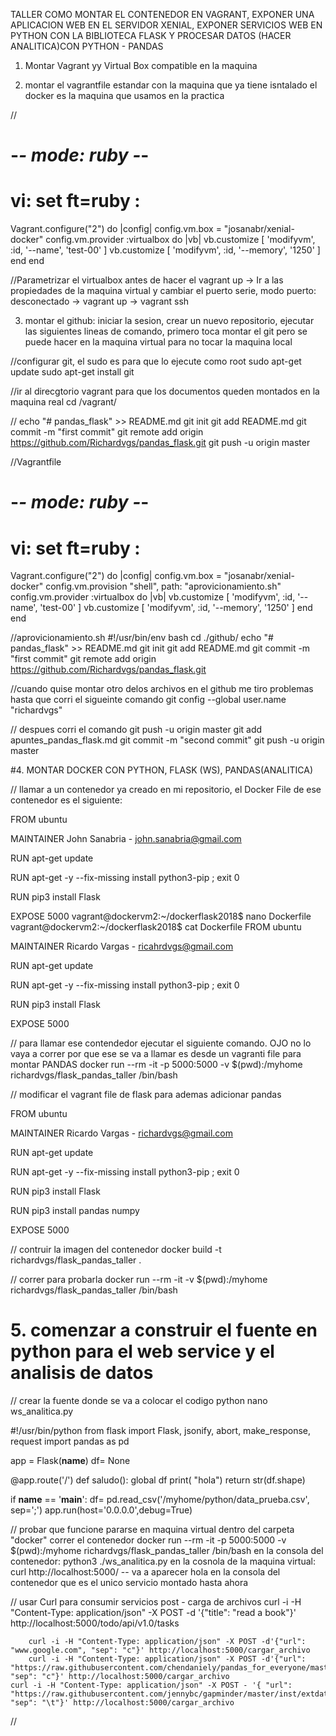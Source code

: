TALLER COMO MONTAR EL CONTENEDOR EN VAGRANT, EXPONER UNA APLICACION WEB EN EL SERVIDOR XENIAL, EXPONER SERVICIOS WEB EN 
PYTHON  CON LA BIBLIOTECA FLASK  Y PROCESAR DATOS (HACER ANALITICA)CON PYTHON - PANDAS 
 
1. Montar Vagrant yy Virtual Box compatible en la maquina

2. montar el vagrantfile estandar  con la maquina que ya tiene isntalado el docker es la maquina que usamos en la practica

//
# -*- mode: ruby -*-
# vi: set ft=ruby :

Vagrant.configure("2") do |config|
  config.vm.box = "josanabr/xenial-docker"
  config.vm.provider :virtualbox do |vb|
    vb.customize [ 'modifyvm', :id, '--name', 'test-00' ]
    vb.customize [ 'modifyvm', :id, '--memory', '1250' ]
  end
end

//Parametrizar el virtualbox antes de hacer el vagrant up
-> Ir a las propiedades de la maquina virtual y cambiar el puerto serie, modo puerto: desconectado
-> vagrant up 
-> vagrant ssh

3. montar el github: iniciar la sesion, crear un nuevo repositorio, ejecutar las siguientes lineas de comando, primero toca
montar el git pero se puede hacer en la maquina virtual para no tocar la maquina local 

//configurar git, el sudo es para que lo ejecute como root
sudo apt-get update
sudo apt-get install git

//ir al direcgtorio vagrant para que los documentos queden montados en la maquina real 
cd /vagrant/

//
echo "# pandas_flask" >> README.md
git init
git add README.md
git commit -m "first commit"
git remote add origin https://github.com/Richardvgs/pandas_flask.git
git push -u origin master


//Vagrantfile
# -*- mode: ruby -*-
# vi: set ft=ruby :

Vagrant.configure("2") do |config|
  config.vm.box = "josanabr/xenial-docker"
  config.vm.provision "shell", path: "aprovicionamiento.sh" 
  config.vm.provider :virtualbox do |vb|
    vb.customize [ 'modifyvm', :id, '--name', 'test-00' ]
    vb.customize [ 'modifyvm', :id, '--memory', '1250' ]
  end
end

//aprovicionamiento.sh
#!/usr/bin/env bash
cd ./github/
echo "# pandas_flask" >> README.md
git init
git add README.md
git commit -m "first commit"
git remote add origin https://github.com/Richardvgs/pandas_flask.git

//cuando quise montar otro delos archivos en el github me tiro problemas hasta que corri el sigueinte comando
git config --global user.name "richardvgs"

// despues corri el comando 
git push -u origin master
git add apuntes_pandas_flask.md 
git commit -m "second commit"
git push -u origin master


#4. MONTAR DOCKER CON PYTHON, FLASK (WS), PANDAS(ANALITICA)

// llamar a un contenedor ya creado en mi repositorio, el Docker File de ese contenedor es el siguiente:

FROM ubuntu

MAINTAINER John Sanabria - john.sanabria@gmail.com

RUN apt-get update

RUN apt-get -y --fix-missing install python3-pip ; exit 0

RUN pip3 install Flask

EXPOSE 5000
vagrant@dockervm2:~/dockerflask2018$ nano Dockerfile 
vagrant@dockervm2:~/dockerflask2018$ cat Dockerfile 
FROM ubuntu

MAINTAINER Ricardo Vargas - ricahrdvgs@gmail.com

RUN apt-get update

RUN apt-get -y --fix-missing install python3-pip ; exit 0

RUN pip3 install Flask

EXPOSE 5000 

// para llamar ese contendedor ejecutar el siguiente comando. OJO no lo vaya a correr por que ese se va a llamar es desde un vagranti file para montar PANDAS
docker run --rm -it -p 5000:5000 -v $(pwd):/myhome richardvgs/flask_pandas_taller  /bin/bash

// modificar el vagrant file de flask para ademas adicionar pandas 

FROM ubuntu

MAINTAINER Ricardo Vargas - richardvgs@gmail.com

RUN apt-get update

RUN apt-get -y --fix-missing install python3-pip ; exit 0

RUN pip3 install Flask

RUN pip3 install pandas numpy

EXPOSE 5000


// contruir la imagen del contenedor 
docker build -t richardvgs/flask_pandas_taller .

// correr para probarla
docker run --rm -it -v $(pwd):/myhome richardvgs/flask_pandas_taller /bin/bash

# 5. comenzar a construir el fuente en python para el web service y el analisis de datos 

// crear la fuente donde se va a colocar el codigo python 
nano ws_analitica.py

#!/usr/bin/python
from flask import Flask, jsonify, abort, make_response, request
import pandas as pd

app = Flask(__name__)
df= None

@app.route('/')
def saludo():
    global df
    print( "hola")
    return str(df.shape)

if __name__ == '__main__':
    df= pd.read_csv('/myhome/python/data_prueba.csv', sep=';')
    app.run(host='0.0.0.0',debug=True)

// probar que funcione
	pararse en maquina virtual dentro del carpeta "docker"
	correr el contenedor
	docker run --rm -it -p 5000:5000 -v $(pwd):/myhome richardvgs/flask_pandas_taller /bin/bash
	en la consola del contenedor: python3 ./ws_analitica.py 
	en la cosnola de la maquina virtual:  curl http://localhost:5000/
	-- va a aparecer hola en la consola del contenedor que es el unico servicio montado hasta ahora 

// usar Curl para consumir servicios post - carga de archivos
	curl -i -H "Content-Type: application/json" -X POST -d '{"title": "read a book"}' http://localhost:5000/todo/api/v1.0/tasks

        curl -i -H "Content-Type: application/json" -X POST -d'{"url": "www.google.com", "sep": "c"}' http://localhost:5000/cargar_archivo
        curl -i -H "Content-Type: application/json" -X POST -d'{"url": "https://raw.githubusercontent.com/chendaniely/pandas_for_everyone/master/data/housing.csv", "sep": "c"}' http://localhost:5000/cargar_archivo
	curl -i -H "Content-Type: application/json" -X POST - '{ "url": "https://raw.githubusercontent.com/jennybc/gapminder/master/inst/extdata/gapminder.tsv", "sep": "\t"}' http://localhost:5000/cargar_archivo

//
 
